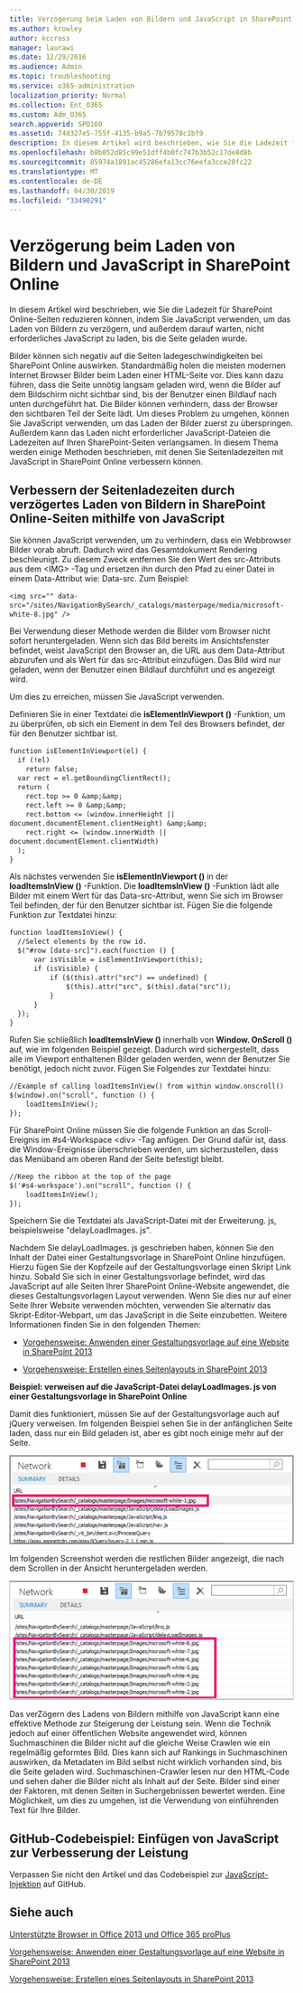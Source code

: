 ```yaml
---
title: Verzögerung beim Laden von Bildern und JavaScript in SharePoint Online
ms.author: krowley
author: kccross
manager: laurawi
ms.date: 12/29/2016
ms.audience: Admin
ms.topic: troubleshooting
ms.service: o365-administration
localization_priority: Normal
ms.collection: Ent_O365
ms.custom: Adm_O365
search.appverid: SPO160
ms.assetid: 74d327e5-755f-4135-b9a5-7b79578c1bf9
description: In diesem Artikel wird beschrieben, wie Sie die Ladezeit für SharePoint Online-Seiten reduzieren können, indem Sie JavaScript verwenden, um das Laden von Bildern zu verzögern, und außerdem darauf warten, nicht erforderliches JavaScript zu laden, bis die Seite geladen wurde.
ms.openlocfilehash: b8b052d85c99e51dff4b0fc747b3b52c17de8d8b
ms.sourcegitcommit: 85974a1891ac45286efa13cc76eefa3cce28fc22
ms.translationtype: MT
ms.contentlocale: de-DE
ms.lasthandoff: 04/30/2019
ms.locfileid: "33490291"
---
```

# <a name="delay-loading-images-and-javascript-in-sharepoint-online"></a>Verzögerung beim Laden von Bildern und JavaScript in SharePoint Online

In diesem Artikel wird beschrieben, wie Sie die Ladezeit für SharePoint Online-Seiten reduzieren können, indem Sie JavaScript verwenden, um das Laden von Bildern zu verzögern, und außerdem darauf warten, nicht erforderliches JavaScript zu laden, bis die Seite geladen wurde. 
  
Bilder können sich negativ auf die Seiten ladegeschwindigkeiten bei SharePoint Online auswirken. Standardmäßig holen die meisten modernen Internet Browser Bilder beim Laden einer HTML-Seite vor. Dies kann dazu führen, dass die Seite unnötig langsam geladen wird, wenn die Bilder auf dem Bildschirm nicht sichtbar sind, bis der Benutzer einen Bildlauf nach unten durchgeführt hat. Die Bilder können verhindern, dass der Browser den sichtbaren Teil der Seite lädt. Um dieses Problem zu umgehen, können Sie JavaScript verwenden, um das Laden der Bilder zuerst zu überspringen. Außerdem kann das Laden nicht erforderlicher JavaScript-Dateien die Ladezeiten auf Ihren SharePoint-Seiten verlangsamen. In diesem Thema werden einige Methoden beschrieben, mit denen Sie Seitenladezeiten mit JavaScript in SharePoint Online verbessern können. 
  
## <a name="improve-page-load-times-by-delaying-image-loading-in-sharepoint-online-pages-by-using-javascript"></a>Verbessern der Seitenladezeiten durch verzögertes Laden von Bildern in SharePoint Online-Seiten mithilfe von JavaScript

Sie können JavaScript verwenden, um zu verhindern, dass ein Webbrowser Bilder vorab abruft. Dadurch wird das Gesamtdokument Rendering beschleunigt. Zu diesem Zweck entfernen Sie den Wert des src-Attributs aus dem \<IMG\> -Tag und ersetzen ihn durch den Pfad zu einer Datei in einem Data-Attribut wie: Data-src. Zum Beispiel:
  
```
<img src="" data-src="/sites/NavigationBySearch/_catalogs/masterpage/media/microsoft-white-8.jpg" />
```

Bei Verwendung dieser Methode werden die Bilder vom Browser nicht sofort heruntergeladen. Wenn sich das Bild bereits im Ansichtsfenster befindet, weist JavaScript den Browser an, die URL aus dem Data-Attribut abzurufen und als Wert für das src-Attribut einzufügen. Das Bild wird nur geladen, wenn der Benutzer einen Bildlauf durchführt und es angezeigt wird.
  
Um dies zu erreichen, müssen Sie JavaScript verwenden.
  
Definieren Sie in einer Textdatei die **isElementInViewport ()** -Funktion, um zu überprüfen, ob sich ein Element in dem Teil des Browsers befindet, der für den Benutzer sichtbar ist. 
  
```
function isElementInViewport(el) {
  if (!el)
    return false;
  var rect = el.getBoundingClientRect();
  return (
    rect.top >= 0 &amp;&amp;
    rect.left >= 0 &amp;&amp;
    rect.bottom <= (window.innerHeight || document.documentElement.clientHeight) &amp;&amp;
    rect.right <= (window.innerWidth || document.documentElement.clientWidth) 
  );
}

```

Als nächstes verwenden Sie **isElementInViewport ()** in der **loadItemsInView ()** -Funktion. Die **loadItemsInView ()** -Funktion lädt alle Bilder mit einem Wert für das Data-src-Attribut, wenn Sie sich im Browser Teil befinden, der für den Benutzer sichtbar ist. Fügen Sie die folgende Funktion zur Textdatei hinzu: 
  
```
function loadItemsInView() {
  //Select elements by the row id.
  $("#row [data-src]").each(function () {
      var isVisible = isElementInViewport(this);
      if (isVisible) {
          if ($(this).attr("src") == undefined) {
              $(this).attr("src", $(this).data("src"));
          }
      }
  });
}
```

Rufen Sie schließlich **loadItemsInView ()** innerhalb von **Window. OnScroll ()** auf, wie im folgenden Beispiel gezeigt. Dadurch wird sichergestellt, dass alle im Viewport enthaltenen Bilder geladen werden, wenn der Benutzer Sie benötigt, jedoch nicht zuvor. Fügen Sie Folgendes zur Textdatei hinzu: 
  
```
//Example of calling loadItemsInView() from within window.onscroll()
$(window).on("scroll", function () {
    loadItemsInView();
});

```

Für SharePoint Online müssen Sie die folgende Funktion an das Scroll-Ereignis im #s4-Workspace \<div\> -Tag anfügen. Der Grund dafür ist, dass die Window-Ereignisse überschrieben werden, um sicherzustellen, dass das Menüband am oberen Rand der Seite befestigt bleibt.
  
```
//Keep the ribbon at the top of the page
$('#s4-workspace').on("scroll", function () {
    loadItemsInView();
});
```

Speichern Sie die Textdatei als JavaScript-Datei mit der Erweiterung. js, beispielsweise "delayLoadImages. js".
  
Nachdem Sie delayLoadImages. js geschrieben haben, können Sie den Inhalt der Datei einer Gestaltungsvorlage in SharePoint Online hinzufügen. Hierzu fügen Sie der Kopfzeile auf der Gestaltungsvorlage einen Skript Link hinzu. Sobald Sie sich in einer Gestaltungsvorlage befindet, wird das JavaScript auf alle Seiten Ihrer SharePoint Online-Website angewendet, die dieses Gestaltungsvorlagen Layout verwenden. Wenn Sie dies nur auf einer Seite Ihrer Website verwenden möchten, verwenden Sie alternativ das Skript-Editor-Webpart, um das JavaScript in die Seite einzubetten. Weitere Informationen finden Sie in den folgenden Themen:
  
- [Vorgehensweise: Anwenden einer Gestaltungsvorlage auf eine Website in SharePoint 2013](https://go.microsoft.com/fwlink/p/?LinkId=525627)
    
- [Vorgehensweise: Erstellen eines Seitenlayouts in SharePoint 2013](https://go.microsoft.com/fwlink/p/?LinkId=525628)
    
 **Beispiel: verweisen auf die JavaScript-Datei delayLoadImages. js von einer Gestaltungsvorlage in SharePoint Online**
  
Damit dies funktioniert, müssen Sie auf der Gestaltungsvorlage auch auf jQuery verweisen. Im folgenden Beispiel sehen Sie in der anfänglichen Seite laden, dass nur ein Bild geladen ist, aber es gibt noch einige mehr auf der Seite.
  
![Screenshot mit einem auf der Seite geladenen Bild](media/3d177ddb-67e5-43a7-b327-c9f9566ca937.png)
  
Im folgenden Screenshot werden die restlichen Bilder angezeigt, die nach dem Scrollen in der Ansicht heruntergeladen werden.
  
![Screenshot mit mehreren auf der Seite geladenen Bildern](media/95eb2b14-f6a1-4eac-a5cb-96097e49514c.png)
  
Das verZögern des Ladens von Bildern mithilfe von JavaScript kann eine effektive Methode zur Steigerung der Leistung sein. Wenn die Technik jedoch auf einer öffentlichen Website angewendet wird, können Suchmaschinen die Bilder nicht auf die gleiche Weise Crawlen wie ein regelmäßig geformtes Bild. Dies kann sich auf Rankings in Suchmaschinen auswirken, da Metadaten im Bild selbst nicht wirklich vorhanden sind, bis die Seite geladen wird. Suchmaschinen-Crawler lesen nur den HTML-Code und sehen daher die Bilder nicht als Inhalt auf der Seite. Bilder sind einer der Faktoren, mit denen Seiten in Suchergebnissen bewertet werden. Eine Möglichkeit, um dies zu umgehen, ist die Verwendung von einführenden Text für Ihre Bilder.
  
## <a name="github-code-sample-injecting-javascript-to-improve-performance"></a>GitHub-Codebeispiel: Einfügen von JavaScript zur Verbesserung der Leistung

Verpassen Sie nicht den Artikel und das Codebeispiel zur [JavaScript-Injektion](https://go.microsoft.com/fwlink/p/?LinkId=524759) auf GitHub. 
  
## <a name="see-also"></a>Siehe auch

[Unterstützte Browser in Office 2013 und Office 365 proPlus](https://support.office.com/article/57342811-0dc4-4316-b773-20082ced8a82)
  
[Vorgehensweise: Anwenden einer Gestaltungsvorlage auf eine Website in SharePoint 2013](https://go.microsoft.com/fwlink/p/?LinkId=525627)
  
[Vorgehensweise: Erstellen eines Seitenlayouts in SharePoint 2013](https://go.microsoft.com/fwlink/p/?LinkId=525628)

